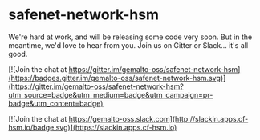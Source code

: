 # safenet-network-hsm

We're hard at work, and will be releasing some code very soon. But in the meantime, we'd love to hear from you. Join us on Gitter or Slack... it's all good.

[![Join the chat at https://gitter.im/gemalto-oss/safenet-network-hsm](https://badges.gitter.im/gemalto-oss/safenet-network-hsm.svg)](https://gitter.im/gemalto-oss/safenet-network-hsm?utm_source=badge&utm_medium=badge&utm_campaign=pr-badge&utm_content=badge)

[![Join the chat at https://gemalto-oss.slack.com](http://slackin.apps.cf-hsm.io/badge.svg)](https://slackin.apps.cf-hsm.io)
